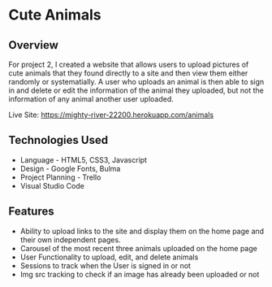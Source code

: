 # Cute Animals


## Overview
For project 2, I created a website that allows users to upload pictures of cute animals that they found directly to a site and then view them either randomly or systematially. A user who uploads an animal is then able to sign in and delete or edit the information of the animal they uploaded, but not the information of any animal another user uploaded.

Live Site: https://mighty-river-22200.herokuapp.com/animals

## Technologies Used
- Language - HTML5, CSS3, Javascript
- Design - Google Fonts, Bulma
- Project Planning - Trello
- Visual Studio Code

## Features
- Ability to upload links to the site and display them on the home page and their own independent pages.
- Carousel of the most recent three animals uploaded on the home page
- User Functionality to upload, edit, and delete animals
- Sessions to track when the User is signed in or not
- Img src tracking to check if an image has already been uploaded or not
